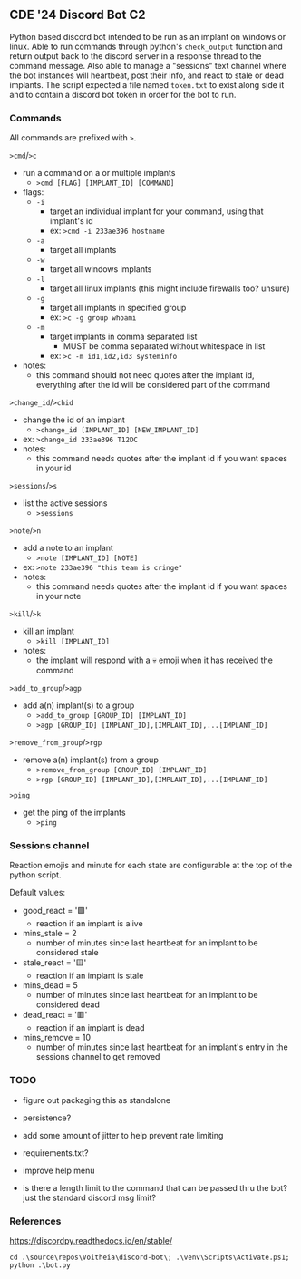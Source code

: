 ## CDE '24 Discord Bot C2
Python based discord bot intended to be run as an implant on windows or linux. Able to run commands through python's `check_output` function and return output back to the discord server in a response thread to the command message. Also able to manage a "sessions" text channel where the bot instances will heartbeat, post their info, and react to stale or dead implants. The script expected a file named `token.txt` to exist along side it and to contain a discord bot token in order for the bot to run.

### Commands
All commands are prefixed with `>`.

`>cmd`/`>c`
- run a command on a or multiple implants
  - `>cmd [FLAG] [IMPLANT_ID] [COMMAND]`
- flags:
  - `-i`
    - target an individual implant for your command, using that implant's id
    - ex: `>cmd -i 233ae396 hostname`
  - `-a`
    - target all implants
  - `-w`
    - target all windows implants
  - `-l`
    - target all linux implants (this might include firewalls too? unsure)
  - `-g`
    - target all implants in specified group
    - ex: `>c -g group whoami`
  - `-m`
    - target implants in comma separated list
      - MUST be comma separated without whitespace in list
    - ex: `>c -m id1,id2,id3 systeminfo`
- notes:
  - this command should not need quotes after the implant id, everything after the id will be considered part of the command

`>change_id`/`>chid`
- change the id of an implant
  - `>change_id [IMPLANT_ID] [NEW_IMPLANT_ID]`
- ex: `>change_id 233ae396 T12DC`
- notes:
  - this command needs quotes after the implant id if you want spaces in your id

`>sessions`/`>s`
- list the active sessions
  - `>sessions`

`>note`/`>n`
- add a note to an implant
  - `>note [IMPLANT_ID] [NOTE]`
- ex: `>note 233ae396 "this team is cringe"`
- notes:
  - this command needs quotes after the implant id if you want spaces in your note

`>kill`/`>k`
- kill an implant
  - `>kill [IMPLANT_ID]`
- notes:
  - the implant will respond with a 💀 emoji when it has received the command

`>add_to_group`/`>agp`
- add a(n) implant(s) to a group
  - `>add_to_group [GROUP_ID] [IMPLANT_ID]`
  - `>agp [GROUP_ID] [IMPLANT_ID],[IMPLANT_ID],...[IMPLANT_ID]`

`>remove_from_group`/`>rgp`
- remove a(n) implant(s) from a group
  - `>remove_from_group [GROUP_ID] [IMPLANT_ID]`
  - `>rgp [GROUP_ID] [IMPLANT_ID],[IMPLANT_ID],...[IMPLANT_ID]`

`>ping`
- get the ping of the implants
  - `>ping`

### Sessions channel
Reaction emojis and minute for each state are configurable at the top of the python script.

Default values:
- good_react = '🟩'
  - reaction if an implant is alive
- mins_stale = 2
  - number of minutes since last heartbeat for an implant to be considered stale
- stale_react = '🟨'
  - reaction if an implant is stale
- mins_dead = 5
  - number of minutes since last heartbeat for an implant to be considered dead
- dead_react = '🟥'
  - reaction if an implant is dead
- mins_remove = 10
  - number of minutes since last heartbeat for an implant's entry in the sessions channel to get removed

### TODO
- figure out packaging this as standalone
- persistence?
- add some amount of jitter to help prevent rate limiting

- requirements.txt?
- improve help menu
- is there a length limit to the command that can be passed thru the bot? just the standard discord msg limit?

### References
https://discordpy.readthedocs.io/en/stable/


`cd .\source\repos\Voitheia\discord-bot\; .\venv\Scripts\Activate.ps1; python .\bot.py`
